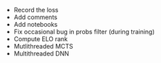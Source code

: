 * Record the loss
* Add comments
* Add notebooks
* Fix occasional bug in probs filter (during training)
* Compute ELO rank
* Mutlithreaded MCTS
* Multithreaded DNN